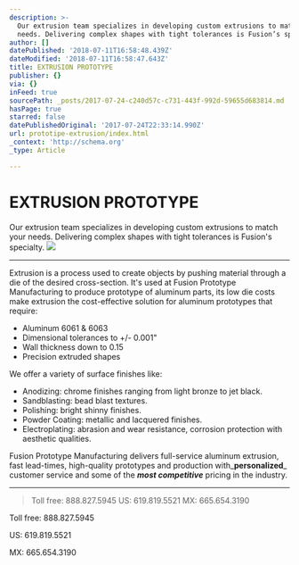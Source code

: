 ```yaml
---
description: >-
  Our extrusion team specializes in developing custom extrusions to match your
  needs. Delivering complex shapes with tight tolerances is Fusion’s specialty.
author: []
datePublished: '2018-07-11T16:58:48.439Z'
dateModified: '2018-07-11T16:58:47.643Z'
title: EXTRUSION PROTOTYPE
publisher: {}
via: {}
inFeed: true
sourcePath: _posts/2017-07-24-c240d57c-c731-443f-992d-59655d683814.md
hasPage: true
starred: false
datePublishedOriginal: '2017-07-24T22:33:14.990Z'
url: prototipe-extrusion/index.html
_context: 'http://schema.org'
_type: Article

---
```

# EXTRUSION PROTOTYPE

Our extrusion team specializes in developing custom extrusions to match your needs. Delivering complex shapes with tight tolerances is Fusion's specialty.
![](https://the-grid-user-content.s3-us-west-2.amazonaws.com/1ff2ff17-7880-4861-acff-4b46b6cc1b34.jpg)

---

Extrusion is a process used to create objects by pushing material through a die of the desired cross-section. It's used at Fusion Prototype Manufacturing to produce prototype of aluminum parts, its low die costs make extrusion the cost-effective solution for aluminum prototypes that require:

* Aluminum 6061 & 6063
* Dimensional tolerances to +/- 0.001"
* Wall thickness down to 0.15
* Precision extruded shapes

We offer a variety of surface finishes like:

* Anodizing: chrome finishes ranging from light bronze to jet black.
* Sandblasting: bead blast textures.
* Polishing: bright shinny finishes.
* Powder Coating: metallic and lacquered finishes.
* Electroplating: abrasion and wear resistance, corrosion protection with aesthetic qualities.

Fusion Prototype Manufacturing delivers full-service aluminum extrusion, fast lead-times, high-quality prototypes and production with_**personalized**_ customer service and some of the _**most competitive**_ pricing in the industry.

---

> Toll free: 888.827.5945
> US: 619.819.5521
> MX: 665.654.3190

Toll free: 888.827.5945

US: 619.819.5521

MX: 665.654.3190